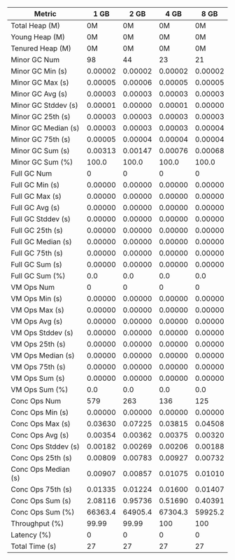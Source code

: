 | Metric | 1 GB | 2 GB | 4 GB | 8 GB |
|------|----|----|----|----|
| Total Heap (M) | 0M | 0M | 0M | 0M |
| Young Heap (M) | 0M | 0M | 0M | 0M |
| Tenured Heap (M) | 0M | 0M | 0M | 0M |
| Minor GC Num | 98 | 44 | 23 | 21 |
| Minor GC Min (s) | 0.00002 | 0.00002 | 0.00002 | 0.00002 |
| Minor GC Max (s) | 0.00005 | 0.00006 | 0.00005 | 0.00005 |
| Minor GC Avg (s) | 0.00003 | 0.00003 | 0.00003 | 0.00003 |
| Minor GC Stddev (s) | 0.00001 | 0.00000 | 0.00001 | 0.00000 |
| Minor GC 25th (s) | 0.00003 | 0.00003 | 0.00003 | 0.00003 |
| Minor GC Median (s) | 0.00003 | 0.00003 | 0.00003 | 0.00004 |
| Minor GC 75th (s) | 0.00005 | 0.00004 | 0.00004 | 0.00004 |
| Minor GC Sum (s) | 0.00313 | 0.00147 | 0.00076 | 0.00068 |
| Minor GC Sum (%) | 100.0 | 100.0 | 100.0 | 100.0 |
| Full GC Num | 0 | 0 | 0 | 0 |
| Full GC Min (s) | 0.00000 | 0.00000 | 0.00000 | 0.00000 |
| Full GC Max (s) | 0.00000 | 0.00000 | 0.00000 | 0.00000 |
| Full GC Avg (s) | 0.00000 | 0.00000 | 0.00000 | 0.00000 |
| Full GC Stddev (s) | 0.00000 | 0.00000 | 0.00000 | 0.00000 |
| Full GC 25th (s) | 0.00000 | 0.00000 | 0.00000 | 0.00000 |
| Full GC Median (s) | 0.00000 | 0.00000 | 0.00000 | 0.00000 |
| Full GC 75th (s) | 0.00000 | 0.00000 | 0.00000 | 0.00000 |
| Full GC Sum (s) | 0.00000 | 0.00000 | 0.00000 | 0.00000 |
| Full GC Sum (%) | 0.0 | 0.0 | 0.0 | 0.0 |
| VM Ops Num | 0 | 0 | 0 | 0 |
| VM Ops Min (s) | 0.00000 | 0.00000 | 0.00000 | 0.00000 |
| VM Ops Max (s) | 0.00000 | 0.00000 | 0.00000 | 0.00000 |
| VM Ops Avg (s) | 0.00000 | 0.00000 | 0.00000 | 0.00000 |
| VM Ops Stddev (s) | 0.00000 | 0.00000 | 0.00000 | 0.00000 |
| VM Ops 25th (s) | 0.00000 | 0.00000 | 0.00000 | 0.00000 |
| VM Ops Median (s) | 0.00000 | 0.00000 | 0.00000 | 0.00000 |
| VM Ops 75th (s) | 0.00000 | 0.00000 | 0.00000 | 0.00000 |
| VM Ops Sum (s) | 0.00000 | 0.00000 | 0.00000 | 0.00000 |
| VM Ops Sum (%) | 0.0 | 0.0 | 0.0 | 0.0 |
| Conc Ops Num | 579 | 263 | 136 | 125 |
| Conc Ops Min (s) | 0.00000 | 0.00000 | 0.00000 | 0.00000 |
| Conc Ops Max (s) | 0.03630 | 0.07225 | 0.03815 | 0.04508 |
| Conc Ops Avg (s) | 0.00354 | 0.00362 | 0.00375 | 0.00320 |
| Conc Ops Stddev (s) | 0.00182 | 0.00269 | 0.00206 | 0.00188 |
| Conc Ops 25th (s) | 0.00809 | 0.00783 | 0.00927 | 0.00732 |
| Conc Ops Median (s) | 0.00907 | 0.00857 | 0.01075 | 0.01010 |
| Conc Ops 75th (s) | 0.01335 | 0.01224 | 0.01600 | 0.01407 |
| Conc Ops Sum (s) | 2.08116 | 0.95736 | 0.51690 | 0.40391 |
| Conc Ops Sum (%) | 66363.4 | 64905.4 | 67304.3 | 59925.2 |
| Throughput (%) | 99.99 | 99.99 | 100 | 100 |
| Latency (%) | 0 | 0 | 0 | 0 |
| Total Time (s) | 27 | 27 | 27 | 27 |
